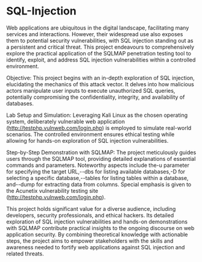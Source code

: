 # SQL-Injection

Web applications are ubiquitous in the digital landscape, facilitating many services and interactions. However, their widespread use also exposes them to potential security vulnerabilities, with SQL injection standing out as a persistent and critical threat. This project endeavours to comprehensively explore the practical application of the SQLMAP penetration testing tool to identify, exploit, and address SQL injection vulnerabilities within a controlled environment.

Objective: This project begins with an in-depth exploration of SQL injection, elucidating the mechanics of this attack vector. It delves into how malicious actors manipulate user inputs to execute unauthorized SQL queries, potentially compromising the confidentiality, integrity, and availability of databases.

Lab Setup and Simulation: Leveraging Kali Linux as the chosen operating system, deliberately vulnerable web application (http://testphp.vulnweb.com/login.php) is employed to simulate real-world scenarios. The controlled environment ensures ethical testing while allowing for hands-on exploration of SQL injection vulnerabilities.
 
Step-by-Step Demonstration with SQLMAP: The project meticulously guides users through the SQLMAP tool, providing detailed explanations of essential commands and parameters. Noteworthy aspects include the-u parameter for specifying the target URL,--dbs for listing available databases,-D for selecting a specific database,--tables for listing tables within a database, and--dump for extracting data from columns. Special emphasis is given to the Acunetix vulnerability testing site (http://testphp.vulnweb.com/login.php).
 
This project holds significant value for a diverse audience, including developers, security professionals, and ethical hackers. Its detailed exploration of SQL injection vulnerabilities and hands-on demonstrations with SQLMAP contribute practical insights to the ongoing discourse on web application security. By combining theoretical knowledge with actionable steps, the project aims to empower stakeholders with the skills and awareness needed to fortify web applications against SQL injection and related threats.
